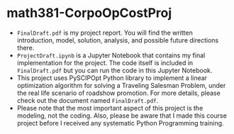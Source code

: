 # math381-CorpoOpCostProj

- `FinalDraft.pdf` is my project report. You will find the written introduction, model, solution, analysis, and possible future directions there.
- `ProjectDraft.ipynb` is a Jupyter Notebook that contains my final implementation for the project. The code itself is included in `FinalDraft.pdf` but you can run the code in this Jupyter Notebook.
- This project uses PySCIPOpt Python library to implement a linear optimization algorithm for solving a Traveling Salesman Problem, under the real life scenario of roadshow promotion. For more details, please check out the  document named `FinalDraft.pdf`.
- Please note that the most important aspect of this project is the modeling, not the coding. Also, please be aware that I made this course project before I received any systematic Python Programming training.

